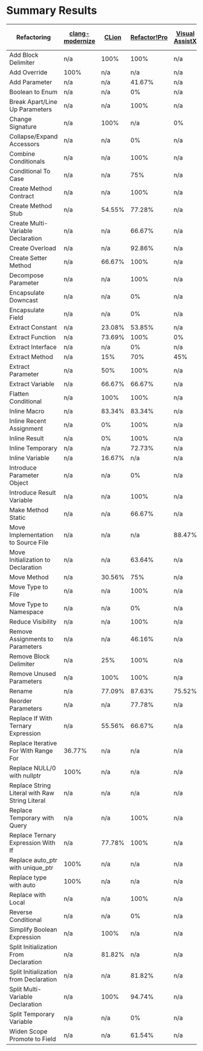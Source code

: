 # Summary Results

Refactoring | [clang-modernize](results/ClangModernizeResults.md) | [CLion](results/CLionResults.md) | [Refactor!Pro](results/RefactorProResults.md) | [Visual AssistX](results/VisualAssistXResults.md) | [Visual Studio 2015](results/VisualStudio2015Results.md)
----- | ----- | ----- | ----- | ----- | -----
Add Block Delimiter | n/a | 100% | 100% | n/a | n/a
Add Override | 100% | n/a | n/a | n/a | n/a
Add Parameter | n/a | n/a | 41.67% | n/a | n/a
Boolean to Enum | n/a | n/a | 0% | n/a | n/a
Break Apart/Line Up Parameters | n/a | n/a | 100% | n/a | n/a
Change Signature | n/a | 100% | n/a | 0% | n/a
Collapse/Expand Accessors | n/a | n/a | 0% | n/a | n/a
Combine Conditionals | n/a | n/a | 100% | n/a | n/a
Conditional To Case | n/a | n/a | 75% | n/a | n/a
Create Method Contract | n/a | n/a | 100% | n/a | n/a
Create Method Stub | n/a | 54.55% | 77.28% | n/a | n/a
Create Multi-Variable Declaration | n/a | n/a | 66.67% | n/a | n/a
Create Overload | n/a | n/a | 92.86% | n/a | n/a
Create Setter Method | n/a | 66.67% | 100% | n/a | n/a
Decompose Parameter | n/a | n/a | 100% | n/a | n/a
Encapsulate Downcast | n/a | n/a | 0% | n/a | n/a
Encapsulate Field | n/a | n/a | 0% | n/a | n/a
Extract Constant | n/a | 23.08% | 53.85% | n/a | n/a
Extract Function | n/a | 73.69% | 100% | 0% | 0%
Extract Interface | n/a | n/a | 0% | n/a | n/a
Extract Method | n/a | 15% | 70% | 45% | 0%
Extract Parameter | n/a | 50% | 100% | n/a | n/a
Extract Variable | n/a | 66.67% | 66.67% | n/a | n/a
Flatten Conditional | n/a | 100% | 100% | n/a | n/a
Inline Macro | n/a | 83.34% | 83.34% | n/a | n/a
Inline Recent Assignment | n/a | 0% | 100% | n/a | n/a
Inline Result | n/a | 0% | 100% | n/a | n/a
Inline Temporary | n/a | n/a | 72.73% | n/a | n/a
Inline Variable | n/a | 16.67% | n/a | n/a | n/a
Introduce Parameter Object | n/a | n/a | 0% | n/a | n/a
Introduce Result Variable | n/a | n/a | 100% | n/a | n/a
Make Method Static | n/a | n/a | 66.67% | n/a | n/a
Move Implementation to Source File | n/a | n/a | n/a | 88.47% | 69.24%
Move Initialization to Declaration | n/a | n/a | 63.64% | n/a | n/a
Move Method | n/a | 30.56% | 75% | n/a | n/a
Move Type to File | n/a | n/a | 100% | n/a | n/a
Move Type to Namespace | n/a | n/a | 0% | n/a | n/a
Reduce Visibility | n/a | n/a | 100% | n/a | n/a
Remove Assignments to Parameters | n/a | n/a | 46.16% | n/a | n/a
Remove Block Delimiter | n/a | 25% | 100% | n/a | n/a
Remove Unused Parameters | n/a | 100% | 100% | n/a | n/a
Rename | n/a | 77.09% | 87.63% | 75.52% | 0%
Reorder Parameters | n/a | n/a | 77.78% | n/a | n/a
Replace If With Ternary Expression | n/a | 55.56% | 66.67% | n/a | n/a
Replace Iterative For With Range For | 36.77% | n/a | n/a | n/a | n/a
Replace NULL/0 with nullptr | 100% | n/a | n/a | n/a | n/a
Replace String Literal with Raw String Literal | n/a | n/a | n/a | n/a | 100%
Replace Temporary with Query | n/a | n/a | 100% | n/a | n/a
Replace Ternary Expression With If | n/a | 77.78% | 100% | n/a | n/a
Replace auto_ptr with unique_ptr | 100% | n/a | n/a | n/a | n/a
Replace type with auto | 100% | n/a | n/a | n/a | n/a
Replace with Local | n/a | n/a | 100% | n/a | n/a
Reverse Conditional | n/a | n/a | 0% | n/a | n/a
Simplify Boolean Expression | n/a | 100% | n/a | n/a | n/a
Split Initialization From Declaration | n/a | 81.82% | n/a | n/a | n/a
Split Initialization from Declaration | n/a | n/a | 81.82% | n/a | n/a
Split Multi-Variable Declaration | n/a | 100% | 94.74% | n/a | n/a
Split Temporary Variable | n/a | n/a | 0% | n/a | n/a
Widen Scope Promote to Field | n/a | n/a | 61.54% | n/a | n/a
